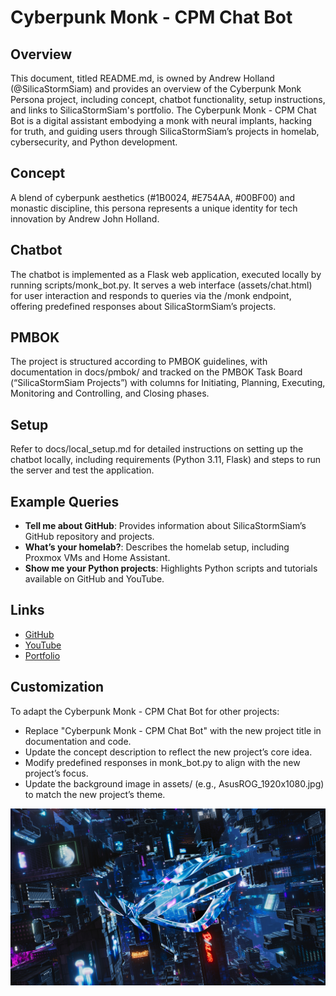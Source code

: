 # Cyberpunk Monk - CPM Chat Bot
## Overview
This document, titled README.md, is owned by Andrew Holland (@SilicaStormSiam) and provides an overview of the Cyberpunk Monk Persona project, including concept, chatbot functionality, setup instructions, and links to SilicaStormSiam's portfolio. The Cyberpunk Monk - CPM Chat Bot is a digital assistant embodying a monk with neural implants, hacking for truth, and guiding users through SilicaStormSiam’s projects in homelab, cybersecurity, and Python development.
## Concept
A blend of cyberpunk aesthetics (#1B0024, #E754AA, #00BF00) and monastic discipline, this persona represents a unique identity for tech innovation by Andrew John Holland.
## Chatbot
The chatbot is implemented as a Flask web application, executed locally by running scripts/monk_bot.py. It serves a web interface (assets/chat.html) for user interaction and responds to queries via the /monk endpoint, offering predefined responses about SilicaStormSiam’s projects.
## PMBOK
The project is structured according to PMBOK guidelines, with documentation in docs/pmbok/ and tracked on the PMBOK Task Board (“SilicaStormSiam Projects”) with columns for Initiating, Planning, Executing, Monitoring and Controlling, and Closing phases.
## Setup
Refer to docs/local_setup.md for detailed instructions on setting up the chatbot locally, including requirements (Python 3.11, Flask) and steps to run the server and test the application.
## Example Queries
- **Tell me about GitHub**: Provides information about SilicaStormSiam’s GitHub repository and projects.
- **What’s your homelab?**: Describes the homelab setup, including Proxmox VMs and Home Assistant.
- **Show me your Python projects**: Highlights Python scripts and tutorials available on GitHub and YouTube.
## Links
- [GitHub](https://github.com/SilicaStormSiam)
- [YouTube](https://youtube.com/@SilicaStormSiam)
- [Portfolio](https://andrewholland.com)
## Customization
To adapt the Cyberpunk Monk - CPM Chat Bot for other projects:
- Replace "Cyberpunk Monk - CPM Chat Bot" with the new project title in documentation and code.
- Update the concept description to reflect the new project’s core idea.
- Modify predefined responses in monk_bot.py to align with the new project’s focus.
- Update the background image in assets/ (e.g., AsusROG_1920x1080.jpg) to match the new project’s theme.
<img src="https://github.com/silicastormsiam/CyberpunkMonkPersona/raw/main/AsusROG_1920x1080.jpg" alt="Cyberpunk Monk BG">

